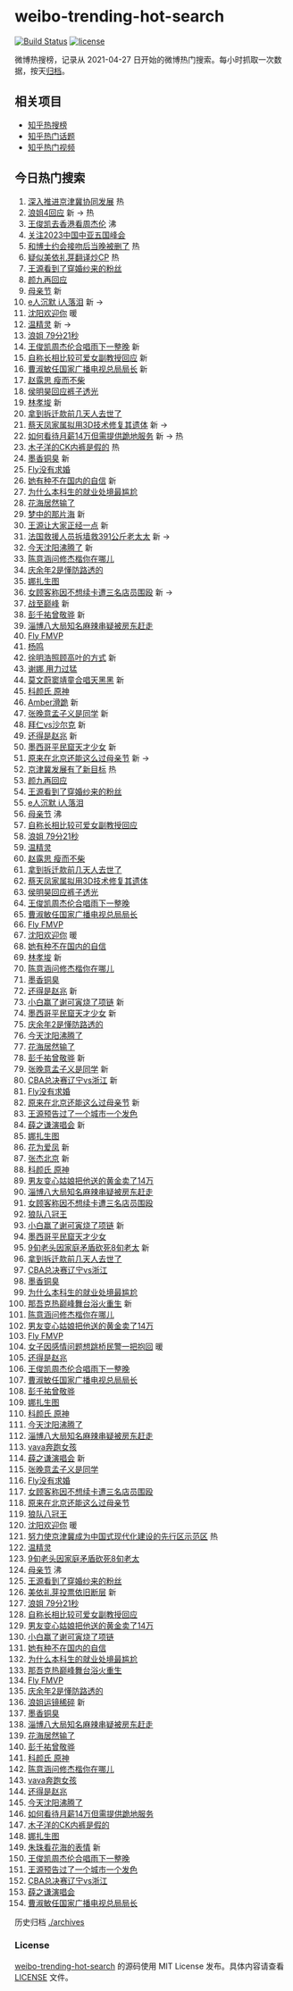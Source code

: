 # weibo-trending-hot-search

[![Build Status](https://github.com/justjavac/weibo-trending-hot-search/workflows/ci/badge.svg?branch=master)](https://github.com/justjavac/weibo-trending-hot-search/actions)
[![license](https://img.shields.io/github/license/justjavac/weibo-trending-hot-search)](https://github.com/justjavac/weibo-trending-hot-search/blob/master/LICENSE)

微博热搜榜，记录从 2021-04-27
日开始的微博热门搜索。每小时抓取一次数据，按天[归档](./archives)。

## 相关项目

- [知乎热搜榜](https://github.com/justjavac/zhihu-trending-top-search)
- [知乎热门话题](https://github.com/justjavac/zhihu-trending-hot-questions)
- [知乎热门视频](https://github.com/justjavac/zhihu-trending-hot-video)

## 今日热门搜索

<!-- BEGIN -->
<!-- 最后更新时间 Sun May 14 2023 03:09:24 GMT+0800 (China Standard Time) -->

1. [深入推进京津冀协同发展](https://s.weibo.com//weibo?q=%23%E6%B7%B1%E5%85%A5%E6%8E%A8%E8%BF%9B%E4%BA%AC%E6%B4%A5%E5%86%80%E5%8D%8F%E5%90%8C%E5%8F%91%E5%B1%95%23&Refer=new_time)
   热
1. [浪姐4回应](https://s.weibo.com//weibo?q=%23%E6%B5%AA%E5%A7%904%E5%9B%9E%E5%BA%94%23&t=31&band_rank=1&Refer=top)
   新 -> 热
1. [王俊凯去香港看周杰伦](https://s.weibo.com//weibo?q=%E7%8E%8B%E4%BF%8A%E5%87%AF%E5%8E%BB%E9%A6%99%E6%B8%AF%E7%9C%8B%E5%91%A8%E6%9D%B0%E4%BC%A6&t=31&band_rank=2&Refer=top)
   沸
1. [关注2023中国中亚五国峰会](https://s.weibo.com//weibo?q=%23%E5%85%B3%E6%B3%A82023%E4%B8%AD%E5%9B%BD%E4%B8%AD%E4%BA%9A%E4%BA%94%E5%9B%BD%E5%B3%B0%E4%BC%9A%23&t=31&band_rank=3&Refer=top)
1. [和博士约会接吻后当晚被删了](https://s.weibo.com//weibo?q=%23%E5%92%8C%E5%8D%9A%E5%A3%AB%E7%BA%A6%E4%BC%9A%E6%8E%A5%E5%90%BB%E5%90%8E%E5%BD%93%E6%99%9A%E8%A2%AB%E5%88%A0%E4%BA%86%23&t=31&band_rank=4&Refer=top)
   热
1. [疑似美依礼芽翻译炒CP](https://s.weibo.com//weibo?q=%23%E7%96%91%E4%BC%BC%E7%BE%8E%E4%BE%9D%E7%A4%BC%E8%8A%BD%E7%BF%BB%E8%AF%91%E7%82%92CP%23&t=31&band_rank=5&Refer=top)
   热
1. [王源看到了穿婚纱来的粉丝](https://s.weibo.com//weibo?q=%23%E7%8E%8B%E6%BA%90%E7%9C%8B%E5%88%B0%E4%BA%86%E7%A9%BF%E5%A9%9A%E7%BA%B1%E6%9D%A5%E7%9A%84%E7%B2%89%E4%B8%9D%23&t=31&band_rank=6&Refer=top)
1. [颜九再回应](https://s.weibo.com//weibo?q=%23%E9%A2%9C%E4%B9%9D%E5%86%8D%E5%9B%9E%E5%BA%94%23&t=31&band_rank=7&Refer=top)
1. [母亲节](https://s.weibo.com//weibo?q=%E6%AF%8D%E4%BA%B2%E8%8A%82&t=31&band_rank=8&Refer=top)
   新
1. [e人沉默 i人落泪](https://s.weibo.com//weibo?q=e%E4%BA%BA%E6%B2%89%E9%BB%98%20i%E4%BA%BA%E8%90%BD%E6%B3%AA&t=31&band_rank=9&Refer=top)
   新 ->
1. [沈阳欢迎你](https://s.weibo.com//weibo?q=%23%E6%B2%88%E9%98%B3%E6%AC%A2%E8%BF%8E%E4%BD%A0%23&t=31&band_rank=10&Refer=top)
   暖
1. [温精灵](https://s.weibo.com//weibo?q=%E6%B8%A9%E7%B2%BE%E7%81%B5&t=31&band_rank=11&Refer=top)
   新 ->
1. [浪姐 79分21秒](https://s.weibo.com//weibo?q=%E6%B5%AA%E5%A7%90%2079%E5%88%8621%E7%A7%92&t=31&band_rank=12&Refer=top)
1. [王俊凯周杰伦合唱雨下一整晚](https://s.weibo.com//weibo?q=%23%E7%8E%8B%E4%BF%8A%E5%87%AF%E5%91%A8%E6%9D%B0%E4%BC%A6%E5%90%88%E5%94%B1%E9%9B%A8%E4%B8%8B%E4%B8%80%E6%95%B4%E6%99%9A%23&t=31&band_rank=13&Refer=top)
   新
1. [自称长相比较可爱女副教授回应](https://s.weibo.com//weibo?q=%23%E8%87%AA%E7%A7%B0%E9%95%BF%E7%9B%B8%E6%AF%94%E8%BE%83%E5%8F%AF%E7%88%B1%E5%A5%B3%E5%89%AF%E6%95%99%E6%8E%88%E5%9B%9E%E5%BA%94%23&t=31&band_rank=14&Refer=top)
   新
1. [曹淑敏任国家广播电视总局局长](https://s.weibo.com//weibo?q=%23%E6%9B%B9%E6%B7%91%E6%95%8F%E4%BB%BB%E5%9B%BD%E5%AE%B6%E5%B9%BF%E6%92%AD%E7%94%B5%E8%A7%86%E6%80%BB%E5%B1%80%E5%B1%80%E9%95%BF%23&t=31&band_rank=15&Refer=top)
   新
1. [赵露思 瘦而不柴](https://s.weibo.com//weibo?q=%E8%B5%B5%E9%9C%B2%E6%80%9D%20%E7%98%A6%E8%80%8C%E4%B8%8D%E6%9F%B4&t=31&band_rank=16&Refer=top)
1. [侯明昊回应裤子透光](https://s.weibo.com//weibo?q=%23%E4%BE%AF%E6%98%8E%E6%98%8A%E5%9B%9E%E5%BA%94%E8%A3%A4%E5%AD%90%E9%80%8F%E5%85%89%23&t=31&band_rank=17&Refer=top)
1. [林孝埈](https://s.weibo.com//weibo?q=%E6%9E%97%E5%AD%9D%E5%9F%88&t=31&band_rank=18&Refer=top)
   新
1. [拿到拆迁款前几天人去世了](https://s.weibo.com//weibo?q=%23%E6%8B%BF%E5%88%B0%E6%8B%86%E8%BF%81%E6%AC%BE%E5%89%8D%E5%87%A0%E5%A4%A9%E4%BA%BA%E5%8E%BB%E4%B8%96%E4%BA%86%23&t=31&band_rank=19&Refer=top)
1. [蔡天凤家属拟用3D技术修复其遗体](https://s.weibo.com//weibo?q=%23%E8%94%A1%E5%A4%A9%E5%87%A4%E5%AE%B6%E5%B1%9E%E6%8B%9F%E7%94%A83D%E6%8A%80%E6%9C%AF%E4%BF%AE%E5%A4%8D%E5%85%B6%E9%81%97%E4%BD%93%23&t=31&band_rank=20&Refer=top)
   新 ->
1. [如何看待月薪14万但需提供跪地服务](https://s.weibo.com//weibo?q=%23%E5%A6%82%E4%BD%95%E7%9C%8B%E5%BE%85%E6%9C%88%E8%96%AA14%E4%B8%87%E4%BD%86%E9%9C%80%E6%8F%90%E4%BE%9B%E8%B7%AA%E5%9C%B0%E6%9C%8D%E5%8A%A1%23&t=31&band_rank=21&Refer=top)
   新 -> 热
1. [木子洋的CK内裤是假的](https://s.weibo.com//weibo?q=%23%E6%9C%A8%E5%AD%90%E6%B4%8B%E7%9A%84CK%E5%86%85%E8%A3%A4%E6%98%AF%E5%81%87%E7%9A%84%23&t=31&band_rank=22&Refer=top)
   热
1. [墨香铜臭](https://s.weibo.com//weibo?q=%23%E5%A2%A8%E9%A6%99%E9%93%9C%E8%87%AD%23&t=31&band_rank=23&Refer=top)
   新
1. [Fly没有求婚](https://s.weibo.com//weibo?q=Fly%E6%B2%A1%E6%9C%89%E6%B1%82%E5%A9%9A&t=31&band_rank=24&Refer=top)
1. [她有种不在国内的自信](https://s.weibo.com//weibo?q=%23%E5%A5%B9%E6%9C%89%E7%A7%8D%E4%B8%8D%E5%9C%A8%E5%9B%BD%E5%86%85%E7%9A%84%E8%87%AA%E4%BF%A1%23&t=31&band_rank=25&Refer=top)
   新
1. [为什么本科生的就业处境最尴尬](https://s.weibo.com//weibo?q=%23%E4%B8%BA%E4%BB%80%E4%B9%88%E6%9C%AC%E7%A7%91%E7%94%9F%E7%9A%84%E5%B0%B1%E4%B8%9A%E5%A4%84%E5%A2%83%E6%9C%80%E5%B0%B4%E5%B0%AC%23&t=31&band_rank=26&Refer=top)
1. [花海居然输了](https://s.weibo.com//weibo?q=%E8%8A%B1%E6%B5%B7%E5%B1%85%E7%84%B6%E8%BE%93%E4%BA%86&t=31&band_rank=27&Refer=top)
1. [梦中的那片海](https://s.weibo.com//weibo?q=%E6%A2%A6%E4%B8%AD%E7%9A%84%E9%82%A3%E7%89%87%E6%B5%B7&t=31&band_rank=28&Refer=top)
   新
1. [王源让大家正经一点](https://s.weibo.com//weibo?q=%23%E7%8E%8B%E6%BA%90%E8%AE%A9%E5%A4%A7%E5%AE%B6%E6%AD%A3%E7%BB%8F%E4%B8%80%E7%82%B9%23&t=31&band_rank=29&Refer=top)
   新
1. [法国救援人员拆墙救391公斤老太太](https://s.weibo.com//weibo?q=%23%E6%B3%95%E5%9B%BD%E6%95%91%E6%8F%B4%E4%BA%BA%E5%91%98%E6%8B%86%E5%A2%99%E6%95%91391%E5%85%AC%E6%96%A4%E8%80%81%E5%A4%AA%E5%A4%AA%23&t=31&band_rank=30&Refer=top)
   新 ->
1. [今天沈阳沸腾了](https://s.weibo.com//weibo?q=%23%E4%BB%8A%E5%A4%A9%E6%B2%88%E9%98%B3%E6%B2%B8%E8%85%BE%E4%BA%86%23&t=31&band_rank=31&Refer=top)
   新
1. [陈意涵问修杰楷你在哪儿](https://s.weibo.com//weibo?q=%23%E9%99%88%E6%84%8F%E6%B6%B5%E9%97%AE%E4%BF%AE%E6%9D%B0%E6%A5%B7%E4%BD%A0%E5%9C%A8%E5%93%AA%E5%84%BF%23&t=31&band_rank=32&Refer=top)
1. [庆余年2是懂防路透的](https://s.weibo.com//weibo?q=%23%E5%BA%86%E4%BD%99%E5%B9%B42%E6%98%AF%E6%87%82%E9%98%B2%E8%B7%AF%E9%80%8F%E7%9A%84%23&t=31&band_rank=33&Refer=top)
1. [娜扎生图](https://s.weibo.com//weibo?q=%E5%A8%9C%E6%89%8E%E7%94%9F%E5%9B%BE&t=31&band_rank=34&Refer=top)
1. [女顾客称因不想续卡遭三名店员围殴](https://s.weibo.com//weibo?q=%23%E5%A5%B3%E9%A1%BE%E5%AE%A2%E7%A7%B0%E5%9B%A0%E4%B8%8D%E6%83%B3%E7%BB%AD%E5%8D%A1%E9%81%AD%E4%B8%89%E5%90%8D%E5%BA%97%E5%91%98%E5%9B%B4%E6%AE%B4%23&t=31&band_rank=35&Refer=top)
   新 ->
1. [战至巅峰](https://s.weibo.com//weibo?q=%E6%88%98%E8%87%B3%E5%B7%85%E5%B3%B0&t=31&band_rank=36&Refer=top)
   新
1. [彭千祐曾敬骅](https://s.weibo.com//weibo?q=%E5%BD%AD%E5%8D%83%E7%A5%90%E6%9B%BE%E6%95%AC%E9%AA%85&t=31&band_rank=37&Refer=top)
   新
1. [淄博八大局知名麻辣串疑被房东赶走](https://s.weibo.com//weibo?q=%23%E6%B7%84%E5%8D%9A%E5%85%AB%E5%A4%A7%E5%B1%80%E7%9F%A5%E5%90%8D%E9%BA%BB%E8%BE%A3%E4%B8%B2%E7%96%91%E8%A2%AB%E6%88%BF%E4%B8%9C%E8%B5%B6%E8%B5%B0%23&t=31&band_rank=38&Refer=top)
1. [Fly FMVP](https://s.weibo.com//weibo?q=Fly%20FMVP&t=31&band_rank=39&Refer=top)
1. [杨鸣](https://s.weibo.com//weibo?q=%E6%9D%A8%E9%B8%A3&t=31&band_rank=40&Refer=top)
1. [徐明浩照顾高叶的方式](https://s.weibo.com//weibo?q=%23%E5%BE%90%E6%98%8E%E6%B5%A9%E7%85%A7%E9%A1%BE%E9%AB%98%E5%8F%B6%E7%9A%84%E6%96%B9%E5%BC%8F%23&t=31&band_rank=41&Refer=top)
   新
1. [谢娜 用力过猛](https://s.weibo.com//weibo?q=%E8%B0%A2%E5%A8%9C%20%E7%94%A8%E5%8A%9B%E8%BF%87%E7%8C%9B&t=31&band_rank=42&Refer=top)
1. [莫文蔚窦靖童合唱天黑黑](https://s.weibo.com//weibo?q=%23%E8%8E%AB%E6%96%87%E8%94%9A%E7%AA%A6%E9%9D%96%E7%AB%A5%E5%90%88%E5%94%B1%E5%A4%A9%E9%BB%91%E9%BB%91%23&t=31&band_rank=43&Refer=top)
   新
1. [科颜氏 原神](https://s.weibo.com//weibo?q=%E7%A7%91%E9%A2%9C%E6%B0%8F%20%E5%8E%9F%E7%A5%9E&t=31&band_rank=44&Refer=top)
1. [Amber滑跪](https://s.weibo.com//weibo?q=%23Amber%E6%BB%91%E8%B7%AA%23&t=31&band_rank=45&Refer=top)
   新
1. [张晚意孟子义是同学](https://s.weibo.com//weibo?q=%23%E5%BC%A0%E6%99%9A%E6%84%8F%E5%AD%9F%E5%AD%90%E4%B9%89%E6%98%AF%E5%90%8C%E5%AD%A6%23&t=31&band_rank=46&Refer=top)
   新
1. [拜仁vs沙尔克](https://s.weibo.com//weibo?q=%23%E6%8B%9C%E4%BB%81vs%E6%B2%99%E5%B0%94%E5%85%8B%23&t=31&band_rank=47&Refer=top)
   新
1. [还得是赵兆](https://s.weibo.com//weibo?q=%E8%BF%98%E5%BE%97%E6%98%AF%E8%B5%B5%E5%85%86&t=31&band_rank=48&Refer=top)
   新
1. [墨西哥平民窟天才少女](https://s.weibo.com//weibo?q=%E5%A2%A8%E8%A5%BF%E5%93%A5%E5%B9%B3%E6%B0%91%E7%AA%9F%E5%A4%A9%E6%89%8D%E5%B0%91%E5%A5%B3&t=31&band_rank=49&Refer=top)
   新
1. [原来在北京还能这么过母亲节](https://s.weibo.com//weibo?q=%23%E5%8E%9F%E6%9D%A5%E5%9C%A8%E5%8C%97%E4%BA%AC%E8%BF%98%E8%83%BD%E8%BF%99%E4%B9%88%E8%BF%87%E6%AF%8D%E4%BA%B2%E8%8A%82%23&t=31&band_rank=50&Refer=top)
   新 ->
1. [京津冀发展有了新目标](https://s.weibo.com//weibo?q=%23%E4%BA%AC%E6%B4%A5%E5%86%80%E5%8F%91%E5%B1%95%E6%9C%89%E4%BA%86%E6%96%B0%E7%9B%AE%E6%A0%87%23&Refer=new_time)
   热
1. [颜九再回应](https://s.weibo.com//weibo?q=%23%E9%A2%9C%E4%B9%9D%E5%86%8D%E5%9B%9E%E5%BA%94%23&t=31&band_rank=6&Refer=top)
1. [王源看到了穿婚纱来的粉丝](https://s.weibo.com//weibo?q=%23%E7%8E%8B%E6%BA%90%E7%9C%8B%E5%88%B0%E4%BA%86%E7%A9%BF%E5%A9%9A%E7%BA%B1%E6%9D%A5%E7%9A%84%E7%B2%89%E4%B8%9D%23&t=31&band_rank=7&Refer=top)
1. [e人沉默 i人落泪](https://s.weibo.com//weibo?q=e%E4%BA%BA%E6%B2%89%E9%BB%98%20i%E4%BA%BA%E8%90%BD%E6%B3%AA&t=31&band_rank=8&Refer=top)
1. [母亲节](https://s.weibo.com//weibo?q=%E6%AF%8D%E4%BA%B2%E8%8A%82&t=31&band_rank=9&Refer=top)
   沸
1. [自称长相比较可爱女副教授回应](https://s.weibo.com//weibo?q=%23%E8%87%AA%E7%A7%B0%E9%95%BF%E7%9B%B8%E6%AF%94%E8%BE%83%E5%8F%AF%E7%88%B1%E5%A5%B3%E5%89%AF%E6%95%99%E6%8E%88%E5%9B%9E%E5%BA%94%23&t=31&band_rank=10&Refer=top)
1. [浪姐 79分21秒](https://s.weibo.com//weibo?q=%E6%B5%AA%E5%A7%90%2079%E5%88%8621%E7%A7%92&t=31&band_rank=11&Refer=top)
1. [温精灵](https://s.weibo.com//weibo?q=%E6%B8%A9%E7%B2%BE%E7%81%B5&t=31&band_rank=12&Refer=top)
1. [赵露思 瘦而不柴](https://s.weibo.com//weibo?q=%E8%B5%B5%E9%9C%B2%E6%80%9D%20%E7%98%A6%E8%80%8C%E4%B8%8D%E6%9F%B4&t=31&band_rank=13&Refer=top)
1. [拿到拆迁款前几天人去世了](https://s.weibo.com//weibo?q=%23%E6%8B%BF%E5%88%B0%E6%8B%86%E8%BF%81%E6%AC%BE%E5%89%8D%E5%87%A0%E5%A4%A9%E4%BA%BA%E5%8E%BB%E4%B8%96%E4%BA%86%23&t=31&band_rank=14&Refer=top)
1. [蔡天凤家属拟用3D技术修复其遗体](https://s.weibo.com//weibo?q=%23%E8%94%A1%E5%A4%A9%E5%87%A4%E5%AE%B6%E5%B1%9E%E6%8B%9F%E7%94%A83D%E6%8A%80%E6%9C%AF%E4%BF%AE%E5%A4%8D%E5%85%B6%E9%81%97%E4%BD%93%23&t=31&band_rank=15&Refer=top)
1. [侯明昊回应裤子透光](https://s.weibo.com//weibo?q=%23%E4%BE%AF%E6%98%8E%E6%98%8A%E5%9B%9E%E5%BA%94%E8%A3%A4%E5%AD%90%E9%80%8F%E5%85%89%23&t=31&band_rank=16&Refer=top)
1. [王俊凯周杰伦合唱雨下一整晚](https://s.weibo.com//weibo?q=%23%E7%8E%8B%E4%BF%8A%E5%87%AF%E5%91%A8%E6%9D%B0%E4%BC%A6%E5%90%88%E5%94%B1%E9%9B%A8%E4%B8%8B%E4%B8%80%E6%95%B4%E6%99%9A%23&t=31&band_rank=17&Refer=top)
1. [曹淑敏任国家广播电视总局局长](https://s.weibo.com//weibo?q=%23%E6%9B%B9%E6%B7%91%E6%95%8F%E4%BB%BB%E5%9B%BD%E5%AE%B6%E5%B9%BF%E6%92%AD%E7%94%B5%E8%A7%86%E6%80%BB%E5%B1%80%E5%B1%80%E9%95%BF%23&t=31&band_rank=18&Refer=top)
1. [Fly FMVP](https://s.weibo.com//weibo?q=Fly%20FMVP&t=31&band_rank=19&Refer=top)
1. [沈阳欢迎你](https://s.weibo.com//weibo?q=%23%E6%B2%88%E9%98%B3%E6%AC%A2%E8%BF%8E%E4%BD%A0%23&t=31&band_rank=20&Refer=top)
   暖
1. [她有种不在国内的自信](https://s.weibo.com//weibo?q=%23%E5%A5%B9%E6%9C%89%E7%A7%8D%E4%B8%8D%E5%9C%A8%E5%9B%BD%E5%86%85%E7%9A%84%E8%87%AA%E4%BF%A1%23&t=31&band_rank=23&Refer=top)
1. [林孝埈](https://s.weibo.com//weibo?q=%E6%9E%97%E5%AD%9D%E5%9F%88&t=31&band_rank=24&Refer=top)
   新
1. [陈意涵问修杰楷你在哪儿](https://s.weibo.com//weibo?q=%23%E9%99%88%E6%84%8F%E6%B6%B5%E9%97%AE%E4%BF%AE%E6%9D%B0%E6%A5%B7%E4%BD%A0%E5%9C%A8%E5%93%AA%E5%84%BF%23&t=31&band_rank=25&Refer=top)
1. [墨香铜臭](https://s.weibo.com//weibo?q=%23%E5%A2%A8%E9%A6%99%E9%93%9C%E8%87%AD%23&t=31&band_rank=27&Refer=top)
1. [还得是赵兆](https://s.weibo.com//weibo?q=%E8%BF%98%E5%BE%97%E6%98%AF%E8%B5%B5%E5%85%86&t=31&band_rank=28&Refer=top)
   新
1. [小白赢了谢可寅烧了项链](https://s.weibo.com//weibo?q=%23%E5%B0%8F%E7%99%BD%E8%B5%A2%E4%BA%86%E8%B0%A2%E5%8F%AF%E5%AF%85%E7%83%A7%E4%BA%86%E9%A1%B9%E9%93%BE%23&t=31&band_rank=29&Refer=top)
   新
1. [墨西哥平民窟天才少女](https://s.weibo.com//weibo?q=%E5%A2%A8%E8%A5%BF%E5%93%A5%E5%B9%B3%E6%B0%91%E7%AA%9F%E5%A4%A9%E6%89%8D%E5%B0%91%E5%A5%B3&t=31&band_rank=31&Refer=top)
   新
1. [庆余年2是懂防路透的](https://s.weibo.com//weibo?q=%23%E5%BA%86%E4%BD%99%E5%B9%B42%E6%98%AF%E6%87%82%E9%98%B2%E8%B7%AF%E9%80%8F%E7%9A%84%23&t=31&band_rank=32&Refer=top)
1. [今天沈阳沸腾了](https://s.weibo.com//weibo?q=%23%E4%BB%8A%E5%A4%A9%E6%B2%88%E9%98%B3%E6%B2%B8%E8%85%BE%E4%BA%86%23&t=31&band_rank=33&Refer=top)
1. [花海居然输了](https://s.weibo.com//weibo?q=%E8%8A%B1%E6%B5%B7%E5%B1%85%E7%84%B6%E8%BE%93%E4%BA%86&t=31&band_rank=34&Refer=top)
1. [彭千祐曾敬骅](https://s.weibo.com//weibo?q=%E5%BD%AD%E5%8D%83%E7%A5%90%E6%9B%BE%E6%95%AC%E9%AA%85&t=31&band_rank=35&Refer=top)
   新
1. [张晚意孟子义是同学](https://s.weibo.com//weibo?q=%23%E5%BC%A0%E6%99%9A%E6%84%8F%E5%AD%9F%E5%AD%90%E4%B9%89%E6%98%AF%E5%90%8C%E5%AD%A6%23&t=31&band_rank=37&Refer=top)
   新
1. [CBA总决赛辽宁vs浙江](https://s.weibo.com//weibo?q=%23CBA%E6%80%BB%E5%86%B3%E8%B5%9B%E8%BE%BD%E5%AE%81vs%E6%B5%99%E6%B1%9F%23&t=31&band_rank=38&Refer=top)
   新
1. [Fly没有求婚](https://s.weibo.com//weibo?q=Fly%E6%B2%A1%E6%9C%89%E6%B1%82%E5%A9%9A&t=31&band_rank=39&Refer=top)
1. [原来在北京还能这么过母亲节](https://s.weibo.com//weibo?q=%23%E5%8E%9F%E6%9D%A5%E5%9C%A8%E5%8C%97%E4%BA%AC%E8%BF%98%E8%83%BD%E8%BF%99%E4%B9%88%E8%BF%87%E6%AF%8D%E4%BA%B2%E8%8A%82%23&t=31&band_rank=40&Refer=top)
   新
1. [王源预告过了一个城市一个发色](https://s.weibo.com//weibo?q=%23%E7%8E%8B%E6%BA%90%E9%A2%84%E5%91%8A%E8%BF%87%E4%BA%86%E4%B8%80%E4%B8%AA%E5%9F%8E%E5%B8%82%E4%B8%80%E4%B8%AA%E5%8F%91%E8%89%B2%23&t=31&band_rank=41&Refer=top)
1. [薛之谦演唱会](https://s.weibo.com//weibo?q=%E8%96%9B%E4%B9%8B%E8%B0%A6%E6%BC%94%E5%94%B1%E4%BC%9A&t=31&band_rank=42&Refer=top)
   新
1. [娜扎生图](https://s.weibo.com//weibo?q=%E5%A8%9C%E6%89%8E%E7%94%9F%E5%9B%BE&t=31&band_rank=43&Refer=top)
1. [花为爱凤](https://s.weibo.com//weibo?q=%E8%8A%B1%E4%B8%BA%E7%88%B1%E5%87%A4&t=31&band_rank=44&Refer=top)
   新
1. [张杰北京](https://s.weibo.com//weibo?q=%23%E5%BC%A0%E6%9D%B0%E5%8C%97%E4%BA%AC%23&t=31&band_rank=45&Refer=top)
   新
1. [科颜氏 原神](https://s.weibo.com//weibo?q=%E7%A7%91%E9%A2%9C%E6%B0%8F%20%E5%8E%9F%E7%A5%9E&t=31&band_rank=46&Refer=top)
1. [男友变心姑娘把他送的黄金卖了14万](https://s.weibo.com//weibo?q=%23%E7%94%B7%E5%8F%8B%E5%8F%98%E5%BF%83%E5%A7%91%E5%A8%98%E6%8A%8A%E4%BB%96%E9%80%81%E7%9A%84%E9%BB%84%E9%87%91%E5%8D%96%E4%BA%8614%E4%B8%87%23&t=31&band_rank=47&Refer=top)
1. [淄博八大局知名麻辣串疑被房东赶走](https://s.weibo.com//weibo?q=%23%E6%B7%84%E5%8D%9A%E5%85%AB%E5%A4%A7%E5%B1%80%E7%9F%A5%E5%90%8D%E9%BA%BB%E8%BE%A3%E4%B8%B2%E7%96%91%E8%A2%AB%E6%88%BF%E4%B8%9C%E8%B5%B6%E8%B5%B0%23&t=31&band_rank=48&Refer=top)
1. [女顾客称因不想续卡遭三名店员围殴](https://s.weibo.com//weibo?q=%23%E5%A5%B3%E9%A1%BE%E5%AE%A2%E7%A7%B0%E5%9B%A0%E4%B8%8D%E6%83%B3%E7%BB%AD%E5%8D%A1%E9%81%AD%E4%B8%89%E5%90%8D%E5%BA%97%E5%91%98%E5%9B%B4%E6%AE%B4%23&t=31&band_rank=49&Refer=top)
1. [狼队八冠王](https://s.weibo.com//weibo?q=%23%E7%8B%BC%E9%98%9F%E5%85%AB%E5%86%A0%E7%8E%8B%23&t=31&band_rank=50&Refer=top)
1. [小白赢了谢可寅烧了项链](https://s.weibo.com//weibo?q=%23%E5%B0%8F%E7%99%BD%E8%B5%A2%E4%BA%86%E8%B0%A2%E5%8F%AF%E5%AF%85%E7%83%A7%E4%BA%86%E9%A1%B9%E9%93%BE%23&t=31&band_rank=13&Refer=top)
   新
1. [墨西哥平民窟天才少女](https://s.weibo.com//weibo?q=%E5%A2%A8%E8%A5%BF%E5%93%A5%E5%B9%B3%E6%B0%91%E7%AA%9F%E5%A4%A9%E6%89%8D%E5%B0%91%E5%A5%B3&t=31&band_rank=14&Refer=top)
1. [9旬老头因家庭矛盾砍死8旬老太](https://s.weibo.com//weibo?q=%239%E6%97%AC%E8%80%81%E5%A4%B4%E5%9B%A0%E5%AE%B6%E5%BA%AD%E7%9F%9B%E7%9B%BE%E7%A0%8D%E6%AD%BB8%E6%97%AC%E8%80%81%E5%A4%AA%23&t=31&band_rank=15&Refer=top)
   新
1. [拿到拆迁款前几天人去世了](https://s.weibo.com//weibo?q=%23%E6%8B%BF%E5%88%B0%E6%8B%86%E8%BF%81%E6%AC%BE%E5%89%8D%E5%87%A0%E5%A4%A9%E4%BA%BA%E5%8E%BB%E4%B8%96%E4%BA%86%23&t=31&band_rank=18&Refer=top)
1. [CBA总决赛辽宁vs浙江](https://s.weibo.com//weibo?q=%23CBA%E6%80%BB%E5%86%B3%E8%B5%9B%E8%BE%BD%E5%AE%81vs%E6%B5%99%E6%B1%9F%23&t=31&band_rank=19&Refer=top)
1. [墨香铜臭](https://s.weibo.com//weibo?q=%23%E5%A2%A8%E9%A6%99%E9%93%9C%E8%87%AD%23&t=31&band_rank=24&Refer=top)
1. [为什么本科生的就业处境最尴尬](https://s.weibo.com//weibo?q=%23%E4%B8%BA%E4%BB%80%E4%B9%88%E6%9C%AC%E7%A7%91%E7%94%9F%E7%9A%84%E5%B0%B1%E4%B8%9A%E5%A4%84%E5%A2%83%E6%9C%80%E5%B0%B4%E5%B0%AC%23&t=31&band_rank=25&Refer=top)
1. [那吾克热巅峰舞台浴火重生](https://s.weibo.com//weibo?q=%23%E9%82%A3%E5%90%BE%E5%85%8B%E7%83%AD%E5%B7%85%E5%B3%B0%E8%88%9E%E5%8F%B0%E6%B5%B4%E7%81%AB%E9%87%8D%E7%94%9F%23&t=31&band_rank=26&Refer=top)
   新
1. [陈意涵问修杰楷你在哪儿](https://s.weibo.com//weibo?q=%23%E9%99%88%E6%84%8F%E6%B6%B5%E9%97%AE%E4%BF%AE%E6%9D%B0%E6%A5%B7%E4%BD%A0%E5%9C%A8%E5%93%AA%E5%84%BF%23&t=31&band_rank=27&Refer=top)
1. [男友变心姑娘把他送的黄金卖了14万](https://s.weibo.com//weibo?q=%23%E7%94%B7%E5%8F%8B%E5%8F%98%E5%BF%83%E5%A7%91%E5%A8%98%E6%8A%8A%E4%BB%96%E9%80%81%E7%9A%84%E9%BB%84%E9%87%91%E5%8D%96%E4%BA%8614%E4%B8%87%23&t=31&band_rank=28&Refer=top)
1. [Fly FMVP](https://s.weibo.com//weibo?q=Fly%20FMVP&t=31&band_rank=29&Refer=top)
1. [女子因感情问题想跳桥民警一把抱回](https://s.weibo.com//weibo?q=%23%E5%A5%B3%E5%AD%90%E5%9B%A0%E6%84%9F%E6%83%85%E9%97%AE%E9%A2%98%E6%83%B3%E8%B7%B3%E6%A1%A5%E6%B0%91%E8%AD%A6%E4%B8%80%E6%8A%8A%E6%8A%B1%E5%9B%9E%23&t=31&band_rank=30&Refer=top)
   暖
1. [还得是赵兆](https://s.weibo.com//weibo?q=%E8%BF%98%E5%BE%97%E6%98%AF%E8%B5%B5%E5%85%86&t=31&band_rank=31&Refer=top)
1. [王俊凯周杰伦合唱雨下一整晚](https://s.weibo.com//weibo?q=%23%E7%8E%8B%E4%BF%8A%E5%87%AF%E5%91%A8%E6%9D%B0%E4%BC%A6%E5%90%88%E5%94%B1%E9%9B%A8%E4%B8%8B%E4%B8%80%E6%95%B4%E6%99%9A%23&t=31&band_rank=33&Refer=top)
1. [曹淑敏任国家广播电视总局局长](https://s.weibo.com//weibo?q=%23%E6%9B%B9%E6%B7%91%E6%95%8F%E4%BB%BB%E5%9B%BD%E5%AE%B6%E5%B9%BF%E6%92%AD%E7%94%B5%E8%A7%86%E6%80%BB%E5%B1%80%E5%B1%80%E9%95%BF%23&t=31&band_rank=35&Refer=top)
1. [彭千祐曾敬骅](https://s.weibo.com//weibo?q=%E5%BD%AD%E5%8D%83%E7%A5%90%E6%9B%BE%E6%95%AC%E9%AA%85&t=31&band_rank=36&Refer=top)
1. [娜扎生图](https://s.weibo.com//weibo?q=%E5%A8%9C%E6%89%8E%E7%94%9F%E5%9B%BE&t=31&band_rank=37&Refer=top)
1. [科颜氏 原神](https://s.weibo.com//weibo?q=%E7%A7%91%E9%A2%9C%E6%B0%8F%20%E5%8E%9F%E7%A5%9E&t=31&band_rank=38&Refer=top)
1. [今天沈阳沸腾了](https://s.weibo.com//weibo?q=%23%E4%BB%8A%E5%A4%A9%E6%B2%88%E9%98%B3%E6%B2%B8%E8%85%BE%E4%BA%86%23&t=31&band_rank=39&Refer=top)
1. [淄博八大局知名麻辣串疑被房东赶走](https://s.weibo.com//weibo?q=%23%E6%B7%84%E5%8D%9A%E5%85%AB%E5%A4%A7%E5%B1%80%E7%9F%A5%E5%90%8D%E9%BA%BB%E8%BE%A3%E4%B8%B2%E7%96%91%E8%A2%AB%E6%88%BF%E4%B8%9C%E8%B5%B6%E8%B5%B0%23&t=31&band_rank=40&Refer=top)
1. [vava奔跑女孩](https://s.weibo.com//weibo?q=%23vava%E5%A5%94%E8%B7%91%E5%A5%B3%E5%AD%A9%23&t=31&band_rank=42&Refer=top)
1. [薛之谦演唱会](https://s.weibo.com//weibo?q=%E8%96%9B%E4%B9%8B%E8%B0%A6%E6%BC%94%E5%94%B1%E4%BC%9A&t=31&band_rank=43&Refer=top)
   新
1. [张晚意孟子义是同学](https://s.weibo.com//weibo?q=%23%E5%BC%A0%E6%99%9A%E6%84%8F%E5%AD%9F%E5%AD%90%E4%B9%89%E6%98%AF%E5%90%8C%E5%AD%A6%23&t=31&band_rank=45&Refer=top)
1. [Fly没有求婚](https://s.weibo.com//weibo?q=Fly%E6%B2%A1%E6%9C%89%E6%B1%82%E5%A9%9A&t=31&band_rank=46&Refer=top)
1. [女顾客称因不想续卡遭三名店员围殴](https://s.weibo.com//weibo?q=%23%E5%A5%B3%E9%A1%BE%E5%AE%A2%E7%A7%B0%E5%9B%A0%E4%B8%8D%E6%83%B3%E7%BB%AD%E5%8D%A1%E9%81%AD%E4%B8%89%E5%90%8D%E5%BA%97%E5%91%98%E5%9B%B4%E6%AE%B4%23&t=31&band_rank=47&Refer=top)
1. [原来在北京还能这么过母亲节](https://s.weibo.com//weibo?q=%23%E5%8E%9F%E6%9D%A5%E5%9C%A8%E5%8C%97%E4%BA%AC%E8%BF%98%E8%83%BD%E8%BF%99%E4%B9%88%E8%BF%87%E6%AF%8D%E4%BA%B2%E8%8A%82%23&t=31&band_rank=48&Refer=top)
1. [狼队八冠王](https://s.weibo.com//weibo?q=%23%E7%8B%BC%E9%98%9F%E5%85%AB%E5%86%A0%E7%8E%8B%23&t=31&band_rank=49&Refer=top)
1. [沈阳欢迎你](https://s.weibo.com//weibo?q=%23%E6%B2%88%E9%98%B3%E6%AC%A2%E8%BF%8E%E4%BD%A0%23&t=31&band_rank=50&Refer=top)
   暖
1. [努力使京津冀成为中国式现代化建设的先行区示范区](https://s.weibo.com//weibo?q=%23%E5%8A%AA%E5%8A%9B%E4%BD%BF%E4%BA%AC%E6%B4%A5%E5%86%80%E6%88%90%E4%B8%BA%E4%B8%AD%E5%9B%BD%E5%BC%8F%E7%8E%B0%E4%BB%A3%E5%8C%96%E5%BB%BA%E8%AE%BE%E7%9A%84%E5%85%88%E8%A1%8C%E5%8C%BA%E7%A4%BA%E8%8C%83%E5%8C%BA%23&Refer=new_time)
   热
1. [温精灵](https://s.weibo.com//weibo?q=%E6%B8%A9%E7%B2%BE%E7%81%B5&t=31&band_rank=7&Refer=top)
1. [9旬老头因家庭矛盾砍死8旬老太](https://s.weibo.com//weibo?q=%239%E6%97%AC%E8%80%81%E5%A4%B4%E5%9B%A0%E5%AE%B6%E5%BA%AD%E7%9F%9B%E7%9B%BE%E7%A0%8D%E6%AD%BB8%E6%97%AC%E8%80%81%E5%A4%AA%23&t=31&band_rank=8&Refer=top)
1. [母亲节](https://s.weibo.com//weibo?q=%E6%AF%8D%E4%BA%B2%E8%8A%82&t=31&band_rank=10&Refer=top)
   沸
1. [王源看到了穿婚纱来的粉丝](https://s.weibo.com//weibo?q=%23%E7%8E%8B%E6%BA%90%E7%9C%8B%E5%88%B0%E4%BA%86%E7%A9%BF%E5%A9%9A%E7%BA%B1%E6%9D%A5%E7%9A%84%E7%B2%89%E4%B8%9D%23&t=31&band_rank=11&Refer=top)
1. [美依礼芽投票依旧断层](https://s.weibo.com//weibo?q=%23%E7%BE%8E%E4%BE%9D%E7%A4%BC%E8%8A%BD%E6%8A%95%E7%A5%A8%E4%BE%9D%E6%97%A7%E6%96%AD%E5%B1%82%23&t=31&band_rank=12&Refer=top)
   新
1. [浪姐 79分21秒](https://s.weibo.com//weibo?q=%E6%B5%AA%E5%A7%90%2079%E5%88%8621%E7%A7%92&t=31&band_rank=13&Refer=top)
1. [自称长相比较可爱女副教授回应](https://s.weibo.com//weibo?q=%23%E8%87%AA%E7%A7%B0%E9%95%BF%E7%9B%B8%E6%AF%94%E8%BE%83%E5%8F%AF%E7%88%B1%E5%A5%B3%E5%89%AF%E6%95%99%E6%8E%88%E5%9B%9E%E5%BA%94%23&t=31&band_rank=15&Refer=top)
1. [男友变心姑娘把他送的黄金卖了14万](https://s.weibo.com//weibo?q=%23%E7%94%B7%E5%8F%8B%E5%8F%98%E5%BF%83%E5%A7%91%E5%A8%98%E6%8A%8A%E4%BB%96%E9%80%81%E7%9A%84%E9%BB%84%E9%87%91%E5%8D%96%E4%BA%8614%E4%B8%87%23&t=31&band_rank=19&Refer=top)
1. [小白赢了谢可寅烧了项链](https://s.weibo.com//weibo?q=%23%E5%B0%8F%E7%99%BD%E8%B5%A2%E4%BA%86%E8%B0%A2%E5%8F%AF%E5%AF%85%E7%83%A7%E4%BA%86%E9%A1%B9%E9%93%BE%23&t=31&band_rank=21&Refer=top)
1. [她有种不在国内的自信](https://s.weibo.com//weibo?q=%23%E5%A5%B9%E6%9C%89%E7%A7%8D%E4%B8%8D%E5%9C%A8%E5%9B%BD%E5%86%85%E7%9A%84%E8%87%AA%E4%BF%A1%23&t=31&band_rank=22&Refer=top)
1. [为什么本科生的就业处境最尴尬](https://s.weibo.com//weibo?q=%23%E4%B8%BA%E4%BB%80%E4%B9%88%E6%9C%AC%E7%A7%91%E7%94%9F%E7%9A%84%E5%B0%B1%E4%B8%9A%E5%A4%84%E5%A2%83%E6%9C%80%E5%B0%B4%E5%B0%AC%23&t=31&band_rank=23&Refer=top)
1. [那吾克热巅峰舞台浴火重生](https://s.weibo.com//weibo?q=%23%E9%82%A3%E5%90%BE%E5%85%8B%E7%83%AD%E5%B7%85%E5%B3%B0%E8%88%9E%E5%8F%B0%E6%B5%B4%E7%81%AB%E9%87%8D%E7%94%9F%23&t=31&band_rank=24&Refer=top)
1. [Fly FMVP](https://s.weibo.com//weibo?q=Fly%20FMVP&t=31&band_rank=25&Refer=top)
1. [庆余年2是懂防路透的](https://s.weibo.com//weibo?q=%23%E5%BA%86%E4%BD%99%E5%B9%B42%E6%98%AF%E6%87%82%E9%98%B2%E8%B7%AF%E9%80%8F%E7%9A%84%23&t=31&band_rank=26&Refer=top)
1. [浪姐运镜稀碎](https://s.weibo.com//weibo?q=%23%E6%B5%AA%E5%A7%90%E8%BF%90%E9%95%9C%E7%A8%80%E7%A2%8E%23&t=31&band_rank=27&Refer=top)
   新
1. [墨香铜臭](https://s.weibo.com//weibo?q=%23%E5%A2%A8%E9%A6%99%E9%93%9C%E8%87%AD%23&t=31&band_rank=28&Refer=top)
1. [淄博八大局知名麻辣串疑被房东赶走](https://s.weibo.com//weibo?q=%23%E6%B7%84%E5%8D%9A%E5%85%AB%E5%A4%A7%E5%B1%80%E7%9F%A5%E5%90%8D%E9%BA%BB%E8%BE%A3%E4%B8%B2%E7%96%91%E8%A2%AB%E6%88%BF%E4%B8%9C%E8%B5%B6%E8%B5%B0%23&t=31&band_rank=29&Refer=top)
1. [花海居然输了](https://s.weibo.com//weibo?q=%E8%8A%B1%E6%B5%B7%E5%B1%85%E7%84%B6%E8%BE%93%E4%BA%86&t=31&band_rank=31&Refer=top)
1. [彭千祐曾敬骅](https://s.weibo.com//weibo?q=%E5%BD%AD%E5%8D%83%E7%A5%90%E6%9B%BE%E6%95%AC%E9%AA%85&t=31&band_rank=32&Refer=top)
1. [科颜氏 原神](https://s.weibo.com//weibo?q=%E7%A7%91%E9%A2%9C%E6%B0%8F%20%E5%8E%9F%E7%A5%9E&t=31&band_rank=33&Refer=top)
1. [陈意涵问修杰楷你在哪儿](https://s.weibo.com//weibo?q=%23%E9%99%88%E6%84%8F%E6%B6%B5%E9%97%AE%E4%BF%AE%E6%9D%B0%E6%A5%B7%E4%BD%A0%E5%9C%A8%E5%93%AA%E5%84%BF%23&t=31&band_rank=34&Refer=top)
1. [vava奔跑女孩](https://s.weibo.com//weibo?q=%23vava%E5%A5%94%E8%B7%91%E5%A5%B3%E5%AD%A9%23&t=31&band_rank=36&Refer=top)
1. [还得是赵兆](https://s.weibo.com//weibo?q=%E8%BF%98%E5%BE%97%E6%98%AF%E8%B5%B5%E5%85%86&t=31&band_rank=37&Refer=top)
1. [今天沈阳沸腾了](https://s.weibo.com//weibo?q=%23%E4%BB%8A%E5%A4%A9%E6%B2%88%E9%98%B3%E6%B2%B8%E8%85%BE%E4%BA%86%23&t=31&band_rank=38&Refer=top)
1. [如何看待月薪14万但需提供跪地服务](https://s.weibo.com//weibo?q=%23%E5%A6%82%E4%BD%95%E7%9C%8B%E5%BE%85%E6%9C%88%E8%96%AA14%E4%B8%87%E4%BD%86%E9%9C%80%E6%8F%90%E4%BE%9B%E8%B7%AA%E5%9C%B0%E6%9C%8D%E5%8A%A1%23&t=31&band_rank=40&Refer=top)
1. [木子洋的CK内裤是假的](https://s.weibo.com//weibo?q=%23%E6%9C%A8%E5%AD%90%E6%B4%8B%E7%9A%84CK%E5%86%85%E8%A3%A4%E6%98%AF%E5%81%87%E7%9A%84%23&t=31&band_rank=41&Refer=top)
1. [娜扎生图](https://s.weibo.com//weibo?q=%E5%A8%9C%E6%89%8E%E7%94%9F%E5%9B%BE&t=31&band_rank=42&Refer=top)
1. [朱珠看花海的表情](https://s.weibo.com//weibo?q=%23%E6%9C%B1%E7%8F%A0%E7%9C%8B%E8%8A%B1%E6%B5%B7%E7%9A%84%E8%A1%A8%E6%83%85%23&t=31&band_rank=43&Refer=top)
   新
1. [王俊凯周杰伦合唱雨下一整晚](https://s.weibo.com//weibo?q=%23%E7%8E%8B%E4%BF%8A%E5%87%AF%E5%91%A8%E6%9D%B0%E4%BC%A6%E5%90%88%E5%94%B1%E9%9B%A8%E4%B8%8B%E4%B8%80%E6%95%B4%E6%99%9A%23&t=31&band_rank=44&Refer=top)
1. [王源预告过了一个城市一个发色](https://s.weibo.com//weibo?q=%23%E7%8E%8B%E6%BA%90%E9%A2%84%E5%91%8A%E8%BF%87%E4%BA%86%E4%B8%80%E4%B8%AA%E5%9F%8E%E5%B8%82%E4%B8%80%E4%B8%AA%E5%8F%91%E8%89%B2%23&t=31&band_rank=45&Refer=top)
1. [CBA总决赛辽宁vs浙江](https://s.weibo.com//weibo?q=%23CBA%E6%80%BB%E5%86%B3%E8%B5%9B%E8%BE%BD%E5%AE%81vs%E6%B5%99%E6%B1%9F%23&t=31&band_rank=46&Refer=top)
1. [薛之谦演唱会](https://s.weibo.com//weibo?q=%E8%96%9B%E4%B9%8B%E8%B0%A6%E6%BC%94%E5%94%B1%E4%BC%9A&t=31&band_rank=47&Refer=top)
1. [曹淑敏任国家广播电视总局局长](https://s.weibo.com//weibo?q=%23%E6%9B%B9%E6%B7%91%E6%95%8F%E4%BB%BB%E5%9B%BD%E5%AE%B6%E5%B9%BF%E6%92%AD%E7%94%B5%E8%A7%86%E6%80%BB%E5%B1%80%E5%B1%80%E9%95%BF%23&t=31&band_rank=48&Refer=top)

<!-- END -->

历史归档 [./archives](./archives)

### License

[weibo-trending-hot-search](https://github.com/justjavac/weibo-trending-hot-search)
的源码使用 MIT License 发布。具体内容请查看 [LICENSE](./LICENSE) 文件。
